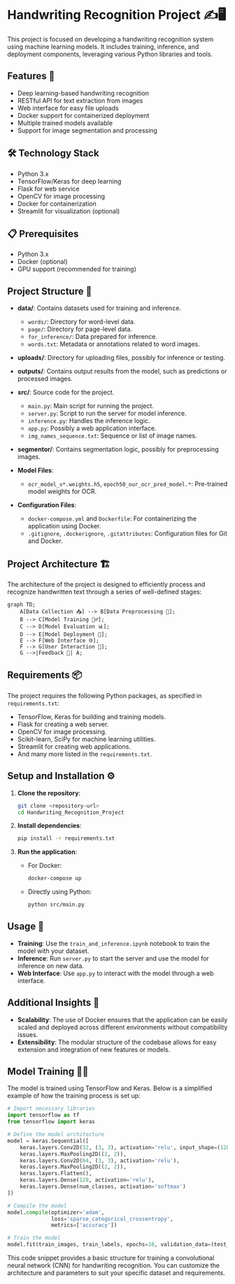 # Handwriting Recognition Project ✍️🖥️

This project is focused on developing a handwriting recognition system using machine learning models. It includes training, inference, and deployment components, leveraging various Python libraries and tools.

## Features 🌟

- Deep learning-based handwriting recognition
- RESTful API for text extraction from images
- Web interface for easy file uploads
- Docker support for containerized deployment
- Multiple trained models available
- Support for image segmentation and processing

## 🛠️ Technology Stack

- Python 3.x
- TensorFlow/Keras for deep learning
- Flask for web service
- OpenCV for image processing
- Docker for containerization
- Streamlit for visualization (optional)

## 📋 Prerequisites

- Python 3.x
- Docker (optional)
- GPU support (recommended for training)

## Project Structure 📂

- **data/**: Contains datasets used for training and inference.
  - `words/`: Directory for word-level data.
  - `page/`: Directory for page-level data.
  - `for_inference/`: Data prepared for inference.
  - `words.txt`: Metadata or annotations related to word images.

- **uploads/**: Directory for uploading files, possibly for inference or testing.

- **outputs/**: Contains output results from the model, such as predictions or processed images.

- **src/**: Source code for the project.
  - `main.py`: Main script for running the project.
  - `server.py`: Script to run the server for model inference.
  - `inference.py`: Handles the inference logic.
  - `app.py`: Possibly a web application interface.
  - `img_names_sequence.txt`: Sequence or list of image names.

- **segmentor/**: Contains segmentation logic, possibly for preprocessing images.

- **Model Files**: 
  - `ocr_model_v*.weights.h5`, `epoch50_our_ocr_pred_model.*`: Pre-trained model weights for OCR.

- **Configuration Files**:
  - `docker-compose.yml` and `Dockerfile`: For containerizing the application using Docker.
  - `.gitignore`, `.dockerignore`, `.gitattributes`: Configuration files for Git and Docker.

## Project Architecture 🏗️

The architecture of the project is designed to efficiently process and recognize handwritten text through a series of well-defined stages:

```mermaid
graph TD;
    A[Data Collection 📥] --> B[Data Preprocessing 🔄];
    B --> C[Model Training 🏋️‍♂️];
    C --> D[Model Evaluation 📊];
    D --> E[Model Deployment 🚀];
    E --> F[Web Interface 🌐];
    F --> G[User Interaction 👤];
    G -->|Feedback 🔄| A;
```

## Requirements 📦

The project requires the following Python packages, as specified in `requirements.txt`:

- TensorFlow, Keras for building and training models.
- Flask for creating a web server.
- OpenCV for image processing.
- Scikit-learn, SciPy for machine learning utilities.
- Streamlit for creating web applications.
- And many more listed in the `requirements.txt`.

## Setup and Installation ⚙️

1. **Clone the repository**:
   ```bash
   git clone <repository-url>
   cd Handwriting_Recognition_Project
   ```

2. **Install dependencies**:
   ```bash
   pip install -r requirements.txt
   ```

3. **Run the application**:
   - For Docker:
     ```bash
     docker-compose up
     ```
   - Directly using Python:
     ```bash
     python src/main.py
     ```

## Usage 🚀

- **Training**: Use the `train_and_inference.ipynb` notebook to train the model with your dataset.
- **Inference**: Run `server.py` to start the server and use the model for inference on new data.
- **Web Interface**: Use `app.py` to interact with the model through a web interface.

## Additional Insights 🌟

- **Scalability**: The use of Docker ensures that the application can be easily scaled and deployed across different environments without compatibility issues.
- **Extensibility**: The modular structure of the codebase allows for easy extension and integration of new features or models.

## Model Training 🏋️‍♂️

The model is trained using TensorFlow and Keras. Below is a simplified example of how the training process is set up:

```python
# Import necessary libraries
import tensorflow as tf
from tensorflow import keras

# Define the model architecture
model = keras.Sequential([
    keras.layers.Conv2D(32, (3, 3), activation='relu', input_shape=(128, 32, 1)),
    keras.layers.MaxPooling2D((2, 2)),
    keras.layers.Conv2D(64, (3, 3), activation='relu'),
    keras.layers.MaxPooling2D((2, 2)),
    keras.layers.Flatten(),
    keras.layers.Dense(128, activation='relu'),
    keras.layers.Dense(num_classes, activation='softmax')
])

# Compile the model
model.compile(optimizer='adam',
              loss='sparse_categorical_crossentropy',
              metrics=['accuracy'])

# Train the model
model.fit(train_images, train_labels, epochs=10, validation_data=(test_images, test_labels))
```

This code snippet provides a basic structure for training a convolutional neural network (CNN) for handwriting recognition. You can customize the architecture and parameters to suit your specific dataset and requirements.
